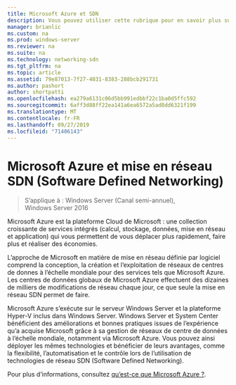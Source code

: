 ```yaml
---
title: Microsoft Azure et SDN
description: Vous pouvez utiliser cette rubrique pour en savoir plus sur les technologies SDN (Software Defined Networking) fournies dans Microsoft Azure.
manager: brianlic
ms.custom: na
ms.prod: windows-server
ms.reviewer: na
ms.suite: na
ms.technology: networking-sdn
ms.tgt_pltfrm: na
ms.topic: article
ms.assetid: 79e87013-7f27-4031-8383-288bcb291731
ms.author: pashort
author: shortpatti
ms.openlocfilehash: ea279a6131c06d5bb991edbbf22c1ba0d5ffc592
ms.sourcegitcommit: 6aff3d88ff22ea141a6ea6572a5ad8dd6321f199
ms.translationtype: MT
ms.contentlocale: fr-FR
ms.lasthandoff: 09/27/2019
ms.locfileid: "71406143"
---
```

# <a name="microsoft-azure-and-software-defined-networking"></a>Microsoft Azure et mise en réseau SDN (Software Defined Networking)

>S’applique à : Windows Server (Canal semi-annuel), Windows Server 2016

Microsoft Azure est la plateforme Cloud de Microsoft : une collection croissante de services intégrés (calcul, stockage, données, mise en réseau et application) qui vous permettent de vous déplacer plus rapidement, faire plus et réaliser des économies.  
  
L’approche de Microsoft en matière de mise en réseau définie par logiciel comprend la conception, la création et l’exploitation de réseaux de centres de donnes à l’échelle mondiale pour des services tels que Microsoft Azure. Les centres de données globaux de Microsoft Azure effectuent des dizaines de milliers de modifications de réseau chaque jour, ce que seule la mise en réseau SDN permet de faire.  
  
Microsoft Azure s’exécute sur le serveur Windows Server et la plateforme Hyper-V inclus dans Windows Server. Windows Server et System Center bénéficient des améliorations et bonnes pratiques issues de l’expérience qu’a acquise Microsoft grâce à sa gestion de réseaux de centre de données à l’échelle mondiale, notamment via Microsoft Azure. Vous pouvez ainsi déployer les mêmes technologies et bénéficier de leurs avantages, comme la flexibilité, l’automatisation et le contrôle lors de l’utilisation de technologies de réseau SDN (Software Defined Networking).  
  
Pour plus d’informations, consultez [qu’est-ce que Microsoft Azure ?](https://azure.microsoft.com/overview/what-is-azure/?WT.mc_id=azurebg_us_sem_bing_br_nontest_whatisazure_whatisazure&WT.srch=1).  